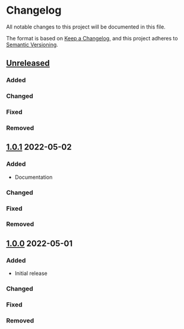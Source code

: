 # Changelog
All notable changes to this project will be documented in this file.

The format is based on [Keep a Changelog](https://keepachangelog.com/en/1.0.0/),
and this project adheres to [Semantic Versioning](https://semver.org/spec/v2.0.0.html).

## [Unreleased]
### Added

### Changed

### Fixed

### Removed

## [1.0.1] 2022-05-02
### Added
* Documentation

### Changed

### Fixed

### Removed

## [1.0.0] 2022-05-01
### Added
* Initial release

### Changed

### Fixed

### Removed

[Unreleased]: https://github.com/rubocop-semver/rubocop-ruby2_7/compare/v1.0.1...HEAD
[1.0.1]: https://github.com/rubocop-semver/rubocop-ruby2_7/compare/v1.0.0...v1.0.1
[1.0.0]: https://github.com/rubocop-semver/rubocop-ruby2_7/compare/70d9ab2660620916ed08d1f6057d10fc4f9aa731...v1.0.0
